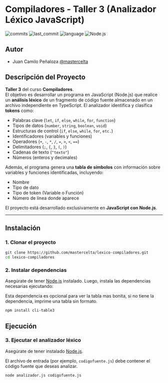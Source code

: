# Compiladores - Taller 3 (Analizador Léxico JavaScript)

![commits](https://badgen.net/github/commits/mastercelta/lexico-compiladores?icon=github)
![last_commit](https://img.shields.io/github/last-commit/mastercelta/lexico-compiladores)
![language](https://img.shields.io/badge/language-JavaScript-yellow.svg)
![Node.js](https://img.shields.io/badge/runtime-Node.js-green.svg)

## Autor

- Juan Camilo Peñaloza [@mastercelta](https://www.github.com/mastercelta)

## Descripción del Proyecto

**Taller 3** del curso **Compiladores**.  
El objetivo es desarrollar un programa en JavaScript (Node.js) que realice un **análisis léxico** de un fragmento de código fuente almacenado en un archivo independiente en TypeScript. El analizador identifica y clasifica **tokens** como:

- Palabras clave (`let`, `if`, `else`, `while`, `for`, `function`)
- Tipos de datos (`number`, `string`, `boolean`, `void`)
- Estructuras de control (`if`, `else`, `while`, `for`, `etc.`)
- Identificadores (variables y funciones)
- Operadores (`+`, `-`, `*`, `/`, `=`, `>`, `<`, `==`)
- Delimitadores (`;`, `{`, `}`, `(`, `)`)
- Cadenas de texto (`"texto"`)
- Números (enteros y decimales)

Además, el programa genera una **tabla de símbolos** con información sobre variables y funciones identificadas, incluyendo:

- Nombre
- Tipo de dato
- Tipo de token (Variable o Función)
- Número de línea donde aparece

El proyecto está desarrollado exclusivamente en **JavaScript con Node.js**.

---

## Instalación

### 1. Clonar el proyecto

```bash
git clone https://github.com/mastercelta/lexico-compiladores.git
cd lexico-compiladores
```
### 2. Instalar dependencias

Asegúrate de tener [Node.js](https://nodejs.org/) instalado. Luego, instala las dependencias necesarias ejecutando:

Esta dependencia es opcional para ver la tabla mas bonita, si no tiene la dependencia, imprime una tabla sin formato.

```bash
npm install cli-table3
```

## Ejecución

### 3. Ejecutar el analizador léxico

Asegúrate de tener instalado [Node.js](https://nodejs.org/).

El archivo de entrada (por ejemplo, `codigofuente.js`) debe contener el código fuente que deseas analizar.

```bash
node analizador.js codigofuente.js
```
